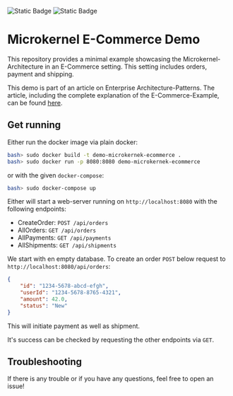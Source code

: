 ![Static Badge](https://img.shields.io/badge/Kotin-1.9.25-orange)
![Static Badge](https://img.shields.io/badge/Maven-4.0.0-red)

# Microkernel E-Commerce Demo

This repository provides a minimal example showcasing the Microkernel-Architecture in an E-Commerce setting.
This setting includes orders, payment and shipping.

This demo is part of an article on Enterprise Architecture-Patterns.
The article, including the complete explanation of the E-Commerce-Example, can be found [here](https://github.com/Beleg-6-EAP/Belegarbeit).

## Get running

Either run the docker image via plain docker:
```bash
bash> sudo docker build -t demo-microkernek-ecommerce .
bash> sudo docker run -p 8080:8080 demo-microkernek-ecommerce  
```
or with the given `docker-compose`:
```bash
bash> sudo docker-compose up
```

Either will start a web-server running on `http://localhost:8080` with the following endpoints:

- CreateOrder: `POST /api/orders`
- AllOrders: `GET /api/orders`
- AllPayments: `GET /api/payments`
- AllShipments: `GET /api/shipments`

We start with en empty database.
To create an order `POST` below request to `http://localhost:8080/api/orders`:

```json
{
    "id": "1234-5678-abcd-efgh",
    "userId": "1234-5678-8765-4321",
    "amount": 42.0,
    "status": "New"
}
```

This will initiate payment as well as shipment.

It's success can be checked by requesting the other endpoints via `GET`.

## Troubleshooting

If there is any trouble or if you have any questions, feel free to open an issue!